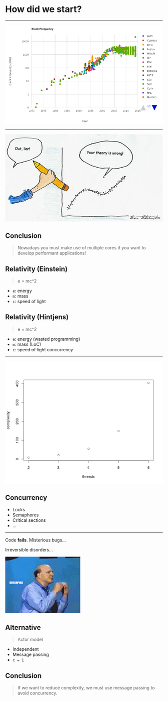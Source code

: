 # How did we start?

<!--
Ho do we start developing a platform for real-time automated trading?
-->

----

![Source: [Stanford CPU DB](http://cpudb.stanford.edu/)](./figures/clock_freq.png)

----

![](./figures/your_theory_is_wrong.jpg)

<!--
This graphic, taken from the Stanford CPU databse, shows the evolution of the
CPU clock frequencies since 1970.

Does it violate the Moore's law? The answer is no. Modern CPUs are simply not
incremeting the clock frequency but rather increasing the number of cores.

Some of you might have heard this dot yelling "your theory is wrong!", but
you know what we do with those mean dots...

That dot is of course not representative, and it is probably an experiment
taking the CPU temperature close to 0 Kelvin on a lab or something like that.
-->

## Conclusion

> Nowadays you must make use of multiple cores if you want to develop
  performant applications!

<!--
So the conclusion so far is that we must make use of multiple cores in our
applications.
-->

## Relativity (Einstein)

> e = mc^2


- `e`: energy
- `m`: mass
- `c`: speed of light

<!--
Now, let us have a look at a famous equation formulated by Albert Einstein.

In this equation, as I guess you all know, Einstein relates mass and energy,
in which `e` is the energy, `m` the mass and `c` the speed of light.
-->

## Relativity (Hintjens)

> e = mc^2

- `e`: energy (wasted programming)
- `m`: mass (LoC)
- `c`: ~~speed of light~~ concurrency

<!--
In programming, there is a similar equation in which we can relate:

 - the energy as well (the energy wasted programming)
 - the mass (the number of lines of code)
 - and `c` is not the speed of light but rather the concurrency.
-->

----

![(Dramatization)](./figures/exp.png)

<!--
This means that the complexity of our project increases exponentially with
the number of threads in our application.
-->

## Concurrency

- Locks
- Semaphores
- Critical sections
- ...

----

Code **fails**. Misterious bugs...

Irreversible disorders...

![](./figures/developers.gif)

<!--
And that is because concurrency implies working with locks, semaphores,
critical sections, race conditions, two step dances, etc.

Which at the end results in code failing with misterious bugs that may cause
irreversible disorders as shown in the recorded tape.
-->

## Alternative

> Actor model

- Independent
- Message passing
- `c = 1`

<!--
Is there an alternative? The answer is yes, and it is called the actor model.

In the actor model actors, or agents are:

 - Independent from each other, which means there is no shared memory
 - They communicate with each other with message passing instead
 - achieving a concurrency factor of 1, which is the best case
-->

## Conclusion

> If we want to reduce complexity, we must use message passing to avoid
  concurrency.

<!--
So the conclusion so far is that we must make use of multiple cores in our
application and we must use message passing to reduce complexity.
-->
